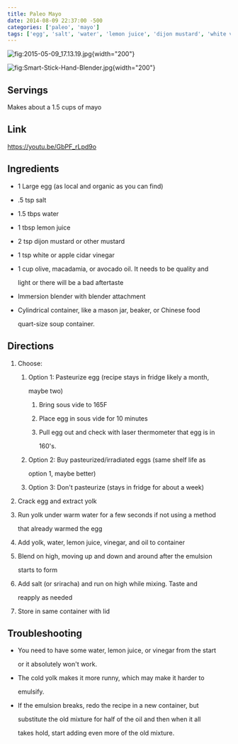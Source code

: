 ```yaml
---
title: Paleo Mayo
date: 2014-08-09 22:37:00 -500
categories: ['paleo', 'mayo']
tags: ['egg', 'salt', 'water', 'lemon juice', 'dijon mustard', 'white vinegar', 'apple cider vinegar', 'olive oil', 'macadamia oil', 'avocado oil', 'sriracha', 'pasteurize', 'crack', 'run under warm water', 'add', 'blend', 'store', 'troubleshoot']
---
```


![](2015-05-09_17.13.19.jpg "fig:2015-05-09_17.13.19.jpg"){width="200"}
![](Smart-Stick-Hand-Blender.jpg "fig:Smart-Stick-Hand-Blender.jpg"){width="200"}

## Servings

Makes about a 1.5 cups of mayo

## Link

<https://youtu.be/GbPF_rLpd9o>

## Ingredients

-   1 Large egg (as local and organic as you can find)
-   .5 tsp salt
-   1.5 tbps water
-   1 tbsp lemon juice
-   2 tsp dijon mustard or other mustard
-   1 tsp white or apple cidar vinegar
-   1 cup olive, macadamia, or avocado oil. It needs to be quality and
    light or there will be a bad aftertaste
-   Immersion blender with blender attachment
-   Cylindrical container, like a mason jar, beaker, or Chinese food
    quart-size soup container.

## Directions

1.  Choose:
    1.  Option 1: Pasteurize egg (recipe stays in fridge likely a month,
        maybe two)
        1.  Bring sous vide to 165F
        2.  Place egg in sous vide for 10 minutes
        3.  Pull egg out and check with laser thermometer that egg is in
            160\'s.
    2.  Option 2: Buy pasteurized/irradiated eggs (same shelf life as
        option 1, maybe better)
    3.  Option 3: Don\'t pasteurize (stays in fridge for about a week)
2.  Crack egg and extract yolk
3.  Run yolk under warm water for a few seconds if not using a method
    that already warmed the egg
4.  Add yolk, water, lemon juice, vinegar, and oil to container
5.  Blend on high, moving up and down and around after the emulsion
    starts to form
6.  Add salt (or sriracha) and run on high while mixing. Taste and
    reapply as needed
7.  Store in same container with lid

## Troubleshooting

-   You need to have some water, lemon juice, or vinegar from the start
    or it absolutely won\'t work.
-   The cold yolk makes it more runny, which may make it harder to
    emulsify.
-   If the emulsion breaks, redo the recipe in a new container, but
    substitute the old mixture for half of the oil and then when it all
    takes hold, start adding even more of the old mixture.

